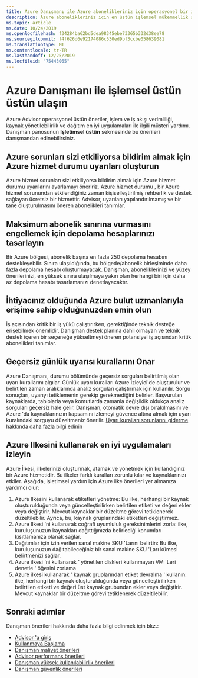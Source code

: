```yaml
---
title: Azure Danışmanı ile Azure abonelikleriniz için operasyonel bir işlem için geliştirme yapın
description: Azure abonelikleriniz için en üstün işlemsel mükemmellik sağlamak için Advisor 'ı kullanın
ms.topic: article
ms.date: 10/24/2019
ms.openlocfilehash: f34284ba62bd5dea98345ebe73365b332d38ee78
ms.sourcegitcommit: f4f626d6e92174086c530ed9bf3ccbe058639081
ms.translationtype: MT
ms.contentlocale: tr-TR
ms.lasthandoff: 12/25/2019
ms.locfileid: "75443065"
---
```

# <a name="achieve-operational-excellence-with-azure-advisor"></a>Azure Danışmanı ile işlemsel üstün üstün ulaşın

Azure Advisor operasyonel üstün öneriler, işlem ve iş akışı verimliliği, kaynak yönetilebilirlik ve dağıtım en iyi uygulamaları ile ilgili müşteri yardımı. Danışman panosunun **Işletimsel üstün** sekmesinde bu önerileri danışmandan edinebilirsiniz.

## <a name="create-azure-service-health-alerts-to-be-notified-when-azure-issues-affect-you"></a>Azure sorunları sizi etkiliyorsa bildirim almak için Azure hizmet durumu uyarıları oluşturun

Azure hizmet sorunları sizi etkiliyorsa bildirim almak için Azure hizmet durumu uyarılarını ayarlamayı öneririz. [Azure hizmet durumu](https://azure.microsoft.com/features/service-health/) , bir Azure hizmet sorunundan etkilendiğiniz zaman kişiselleştirilmiş rehberlik ve destek sağlayan ücretsiz bir hizmettir. Advisor, uyarıları yapılandırılmamış ve bir tane oluşturulmasını öneren abonelikleri tanımlar.

## <a name="design-your-storage-accounts-to-prevent-hitting-the-maximum-subscription-limit"></a>Maksimum abonelik sınırına vurmasını engellemek için depolama hesaplarınızı tasarlayın

Bir Azure bölgesi, abonelik başına en fazla 250 depolama hesabını destekleyebilir. Sınıra ulaşıldığında, bu bölgede/abonelik birleşiminde daha fazla depolama hesabı oluşturmayacak. Danışman, aboneliklerinizi ve yüzey önerilerinizi, en yüksek sınıra ulaşılmaya yakın olan herhangi biri için daha az depolama hesabı tasarlamanızı denetlayacaktır.

## <a name="ensure-you-have-access-to-azure-cloud-experts-when-you-need-it"></a>İhtiyacınız olduğunda Azure bulut uzmanlarıyla erişime sahip olduğunuzdan emin olun

İş açısından kritik bir iş yükü çalıştırırken, gerektiğinde teknik desteğe erişebilmek önemlidir. Danışman destek planına dahil olmayan ve teknik destek içeren bir seçeneğe yükseltmeyi öneren potansiyel iş açısından kritik abonelikleri tanımlar.

## <a name="repair-invalid-log-alert-rules"></a>Geçersiz günlük uyarısı kurallarını Onar

Azure Danışmanı, durumu bölümünde geçersiz sorguları belirtilmiş olan uyarı kurallarını algılar. Günlük uyarı kuralları Azure İzleyici'de oluşturulur ve belirtilen zaman aralıklarında analiz sorguları çalıştırmak için kullanılır. Sorgu sonuçları, uyarıyı tetiklemenin gerekip gerekmediğini belirler. Başvurulan kaynaklarda, tablolarla veya komutlarda zamanla değişiklik oldukça analiz sorguları geçersiz hale gelir. Danışman, otomatik devre dışı bırakılmasını ve Azure 'da kaynaklarınızın kapsamını izlemeyi güvence altına almak için uyarı kuralındaki sorguyu düzeltmeniz önerilir. [Uyarı kuralları sorunlarını giderme hakkında daha fazla bilgi edinin](https://aka.ms/aa_logalerts_queryrepair)

## <a name="follow-best-practices-using-azure-policy"></a>Azure Ilkesini kullanarak en iyi uygulamaları izleyin

Azure İlkesi, ilkelerinizi oluşturmak, atamak ve yönetmek için kullandığınız bir Azure hizmetidir. Bu ilkeler farklı kuralları zorunlu kılar ve kaynaklarınızı etkiler. Aşağıda, işletimsel yardım için Azure ilke önerileri yer almanıza yardımcı olur: 
1. Azure Ilkesini kullanarak etiketleri yönetme: Bu ilke, herhangi bir kaynak oluşturulduğunda veya güncelleştirilirken belirtilen etiketi ve değeri ekler veya değiştirir. Mevcut kaynaklar bir düzeltme görevi tetiklenerek düzeltilebilir. Ayrıca, bu, kaynak gruplarındaki etiketleri değiştirmez.
2. Azure Ilkesi 'ni kullanarak coğrafi uyumluluk gereksinimlerini zorla: ilke, kuruluşunuzun kaynakları dağıttığınızda belirlediği konumları kısıtlamanıza olanak sağlar. 
3. Dağıtımlar için izin verilen sanal makine SKU 'Larını belirtin: Bu ilke, kuruluşunuzun dağıtabileceğiniz bir sanal makine SKU 'Ları kümesi belirtmenizi sağlar.
4. Azure ilkesi 'ni kullanarak ' yönetilen diskleri kullanmayan VM 'Leri denetle ' öğesini zorlama
5. Azure ilkesi kullanarak ' kaynak gruplarından etiket devralma ' kullanın: ilke, herhangi bir kaynak oluşturulduğunda veya güncelleştirilirken belirtilen etiketi ve değeri üst kaynak grubundan ekler veya değiştirir. Mevcut kaynaklar bir düzeltme görevi tetiklenerek düzeltilebilir.

## <a name="next-steps"></a>Sonraki adımlar

Danışman önerileri hakkında daha fazla bilgi edinmek için bkz.:
* [Advisor 'a giriş](advisor-overview.md)
* [Kullanmaya Başlama](advisor-get-started.md)
* [Danışman maliyet önerileri](advisor-cost-recommendations.md)
* [Advisor performans önerileri](advisor-performance-recommendations.md)
* [Danışman yüksek kullanılabilirlik önerileri](advisor-high-availability-recommendations.md)
* [Danışman güvenlik önerileri](advisor-security-recommendations.md)
